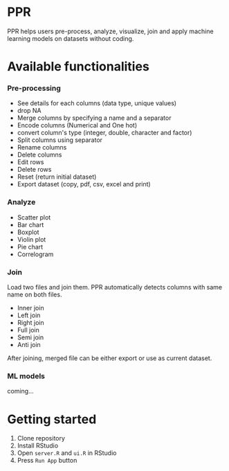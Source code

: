 # PPR

PPR helps users pre-process, analyze, visualize, join and apply machine learning models on datasets without coding.

# Available functionalities

### Pre-processing
- See details for each columns (data type, unique values)
- drop NA
- Merge columns by specifying a name and a separator
- Encode columns (Numerical and One hot)
- convert column's type (integer, double, character and factor)
- Split columns using separator
- Rename columns
- Delete columns
- Edit rows
- Delete rows
- Reset (return initial dataset)
- Export dataset (copy, pdf, csv, excel and print)

### Analyze
- Scatter plot
- Bar chart
- Boxplot
- Violin plot
- Pie chart
- Correlogram

### Join
Load two files and join them. PPR automatically detects columns with same name on both files.
- Inner join
- Left join
- Right join
- Full join
- Semi join
- Anti join

After joining, merged file can be either export or use as current dataset.

### ML models
coming...

# Getting started

1. Clone repository
2. Install RStudio
3. Open `server.R` and `ui.R` in RStudio
4. Press `Run App` button
